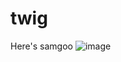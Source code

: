 # twig
 
Here's samgoo
![image](https://user-images.githubusercontent.com/102135011/212043432-5f267b44-beb7-462a-ac8f-7e2833b5753e.png)
